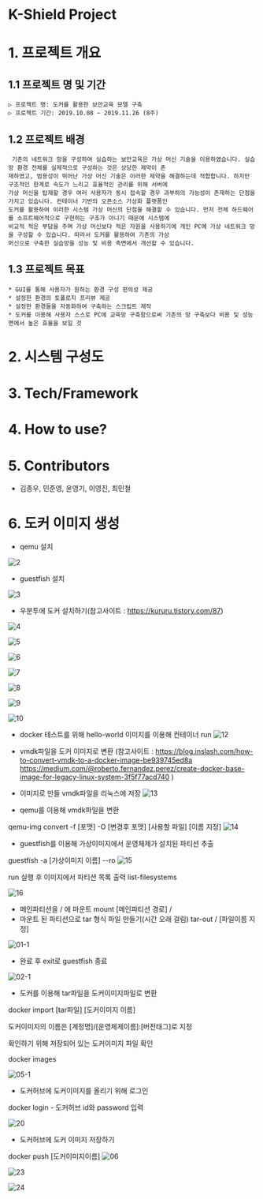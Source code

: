 # K-Shield Project

# 1. 프로젝트 개요
##	1.1 프로젝트 명 및 기간
	▷ 프로젝트 명: 도커를 활용한 보안교육 모델 구축
	▷ 프로젝트 기간: 2019.10.08 ~ 2019.11.26 (8주)

##	1.2 프로젝트 배경
	 기존의 네트워크 망을 구성하여 실습하는 보안교육은 가상 머신 기술을 이용하였습니다. 실습 망 환경 전체를 실제적으로 구성하는 것은 상당한 제약이 존
	재하였고, 범용성이 뛰어난 가상 머신 기술은 이러한 제약을 해결하는데 적합합니다. 하지만 구조적인 한계로 속도가 느리고 효율적인 관리를 위해 서버에 
	가상 머신을 탑재할 경우 여러 사용자가 동시 접속할 경우 과부하의 가능성이 존재하는 단점을 가지고 있습니다. 컨테이너 기반의 오픈소스 가상화 플랫폼인 
	도커를 활용하여 이러한 시스템 가상 머신의 단점을 해결할 수 있습니다. 먼저 전체 하드웨어를 소프트웨어적으로 구현하는 구조가 아니기 때문에 시스템에 
	비교적 적은 부담을 주며 가상 머신보다 적은 자원을 사용하기에 개인 PC에 가상 네트워크 망을 구성할 수 있습니다. 따라서 도커를 활용하여 기존의 가상 
	머신으로 구축한 실습망을 성능 및 비용 측면에서 개선할 수 있습니다.

##	1.3 프로젝트 목표
	* GUI를 통해 사용자가 원하는 환경 구성 편의성 제공 
	* 설정한 환경의 토폴로지 프리뷰 제공
	* 설정한 환경들을 자동화하여 구축하는 스크립트 제작
	* 도커를 이용해 사용자 스스로 PC에 교육망 구축함으로써 기존의 망 구축보다 비용 및 성능면에서 높은 효율을 보일 것 

# 2. 시스템 구성도
# 3. Tech/Framework
# 4. How to use?
# 5. Contributors
* 김종우, 민준영, 윤영기, 이영진, 최민철
# 6. 도커 이미지 생성

* qemu 설치

![2](https://user-images.githubusercontent.com/49422777/71220709-df3b3300-230c-11ea-95ee-3e55b7344c7d.JPG)

* guestfish 설치

![3](https://user-images.githubusercontent.com/49422777/71220830-6c7e8780-230d-11ea-9797-eec553257131.JPG)

* 우분투에 도커 설치하기(참고사이트 : https://kururu.tistory.com/87)

![4](https://user-images.githubusercontent.com/49422777/71220835-6f797800-230d-11ea-95aa-1d0d4aa34cca.JPG)

![5](https://user-images.githubusercontent.com/49422777/71220841-72746880-230d-11ea-9a7c-2c3bd9e94537.JPG)

![6](https://user-images.githubusercontent.com/49422777/71220845-7607ef80-230d-11ea-8101-3ee313216843.JPG)

![7](https://user-images.githubusercontent.com/49422777/71220850-799b7680-230d-11ea-841c-82c0f3bb4095.JPG)

![8](https://user-images.githubusercontent.com/49422777/71220856-7ef8c100-230d-11ea-9780-7769f38f1a8b.JPG)

![9](https://user-images.githubusercontent.com/49422777/71220862-828c4800-230d-11ea-8526-57fee7e2bef5.JPG)

![10](https://user-images.githubusercontent.com/49422777/71220867-861fcf00-230d-11ea-8515-c18541609489.JPG)

* docker 테스트를 위해 hello-world 이미지를 이용해 컨테이너 run
![12](https://user-images.githubusercontent.com/49422777/71220875-8ddf7380-230d-11ea-9f9d-20bef5c39062.JPG)

* vmdk파일을 도커 이미지로 변환 
(참고사이트 : 
https://blog.inslash.com/how-to-convert-vmdk-to-a-docker-image-be939745ed8a
https://medium.com/@roberto.fernandez.perez/create-docker-base-image-for-legacy-linux-system-3f5f77acd740 )

* 이미지로 만들 vmdk파일을 리눅스에 저장
![13](https://user-images.githubusercontent.com/49422777/71221638-b4eb7480-2310-11ea-9f98-3bdad829f5b3.JPG)

* qemu를 이용해 vmdk파일을 변환

qemu-img convert -f [포맷] -O [변경후 포맷] [사용할 파일] [이름 지정]
![14](https://user-images.githubusercontent.com/49422777/71221644-b9179200-2310-11ea-92d8-3489390c3715.JPG)

* guestfish를 이용해 가상이미지에서 운영체제가 설치된 파티션 추출

guestfish -a [가상이미지 이름] --ro
![15](https://user-images.githubusercontent.com/49422777/71221647-bc128280-2310-11ea-910a-aab6613a4d13.JPG)

run 실행 후 이미지에서 파티션 목록 출력
list-filesystems

![16](https://user-images.githubusercontent.com/49422777/71221649-be74dc80-2310-11ea-918a-db4049057761.JPG)

* 메인파티션을 / 에 마운트
mount [메인파티션 경로] /
* 마운트 된 파티션으로 tar 형식 파일 만들기(시간 오래 걸림)
tar-out / [파일이름 지정]

![01-1](https://user-images.githubusercontent.com/49422777/71223212-8cff0f80-2316-11ea-93b7-775c3e0ec289.JPG)

* 완료 후 exit로 guestfish 종료

![02-1](https://user-images.githubusercontent.com/49422777/71223218-8ffa0000-2316-11ea-8a20-ad287f592602.JPG)

* 도커를 이용해 tar파일을 도커이미지파일로 변환

docker import [tar파일] [도커이미지 이름]

도커이미지의 이름은 [계정명]/[운영체제이름]:[버전태그]로 지정

확인하기 위해 저장되어 있는 도커이미지 파일 확인

docker images

![05-1](https://user-images.githubusercontent.com/49422777/71223219-925c5a00-2316-11ea-89bb-48bdae5f8b5e.JPG)

* 도커허브에 도커이미지를 올리기 위해 로그인

docker login - 도커허브 id와 password 입력

![20](https://user-images.githubusercontent.com/49422777/71244478-f2bebc00-2355-11ea-9ed7-25b8970c2df7.JPG)

* 도커허브에 도커 이미지 저장하기

docker push [도커이미지이름]
![06](https://user-images.githubusercontent.com/49422777/71223222-94261d80-2316-11ea-848f-915140053ba3.JPG)

![23](https://user-images.githubusercontent.com/49422777/71245727-b04aae80-2358-11ea-870a-886868c9794a.JPG)

![24](https://user-images.githubusercontent.com/49422777/71245743-b6d92600-2358-11ea-909c-f6776da4962e.JPG)
